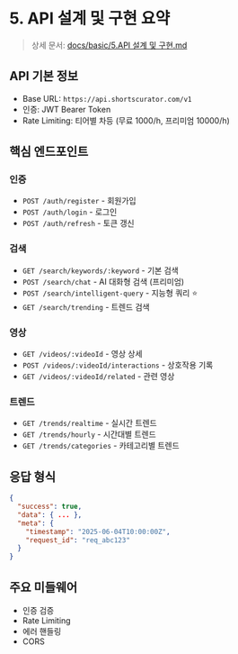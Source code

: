 # 5. API 설계 및 구현 요약

> 상세 문서: [docs/basic/5.API 설계 및 구현.md](../basic/5.API%20설계%20및%20구현.md)

## API 기본 정보
- Base URL: `https://api.shortscurator.com/v1`
- 인증: JWT Bearer Token
- Rate Limiting: 티어별 차등 (무료 1000/h, 프리미엄 10000/h)

## 핵심 엔드포인트

### 인증
- `POST /auth/register` - 회원가입
- `POST /auth/login` - 로그인
- `POST /auth/refresh` - 토큰 갱신

### 검색
- `GET /search/keywords/:keyword` - 기본 검색
- `POST /search/chat` - AI 대화형 검색 (프리미엄)
- `POST /search/intelligent-query` - 지능형 쿼리 ⭐
- `GET /search/trending` - 트렌드 검색

### 영상
- `GET /videos/:videoId` - 영상 상세
- `POST /videos/:videoId/interactions` - 상호작용 기록
- `GET /videos/:videoId/related` - 관련 영상

### 트렌드
- `GET /trends/realtime` - 실시간 트렌드
- `GET /trends/hourly` - 시간대별 트렌드
- `GET /trends/categories` - 카테고리별 트렌드

## 응답 형식
```json
{
  "success": true,
  "data": { ... },
  "meta": {
    "timestamp": "2025-06-04T10:00:00Z",
    "request_id": "req_abc123"
  }
}
```

## 주요 미들웨어
- 인증 검증
- Rate Limiting
- 에러 핸들링
- CORS 